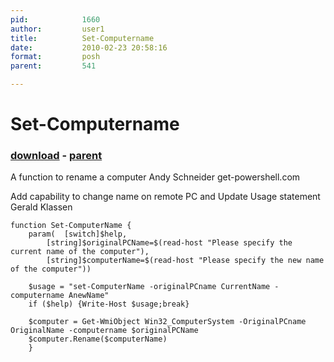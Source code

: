 ```yaml
---
pid:            1660
author:         user1
title:          Set-Computername
date:           2010-02-23 20:58:16
format:         posh
parent:         541

---
```


# Set-Computername

### [download](//scripts/1660.ps1) - [parent](//scripts/541.md)

A function to rename a computer
Andy Schneider
get-powershell.com

Add capability to change name on remote PC and Update Usage statement
Gerald Klassen

```posh
function Set-ComputerName {
	param(	[switch]$help,
		[string]$originalPCName=$(read-host "Please specify the current name of the computer"),
		[string]$computerName=$(read-host "Please specify the new name of the computer"))
			
	$usage = "set-ComputerName -originalPCname CurrentName -computername AnewName"
	if ($help) {Write-Host $usage;break}
	
	$computer = Get-WmiObject Win32_ComputerSystem -OriginalPCname OriginalName -computername $originalPCName
	$computer.Rename($computerName)
	}
```
